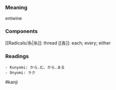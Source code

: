 ### Meaning

entwine

### Components

[[Radicals/糸|糸]]: thread [[各]]: each; every; either

### Readings

```
- Kunyomi: から.む、から.まる
- Onyomi: ラク
```

#kanji